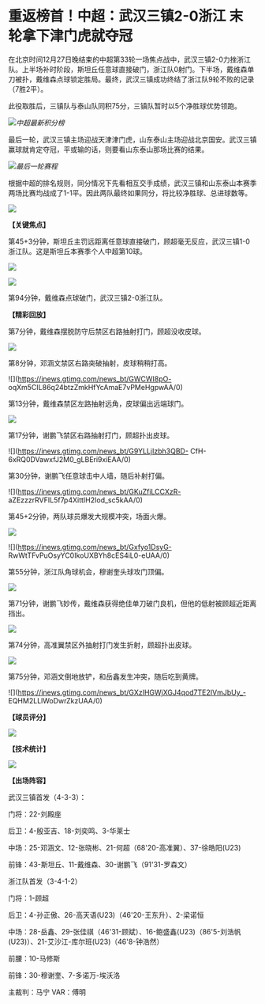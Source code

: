 # 重返榜首！中超：武汉三镇2-0浙江 末轮拿下津门虎就夺冠

在北京时间12月27日晚结束的中超第33轮一场焦点战中，武汉三镇2-0力挫浙江队。上半场补时阶段，斯坦丘任意球直接破门，浙江队0射门。下半场，戴维森单刀被扑，戴维森点球锁定胜局。最终，武汉三镇成功终结了浙江队9轮不败的记录（7胜2平）。

此役取胜后，三镇队与泰山队同积75分，三镇队暂时以5个净胜球优势领跑。

![](https://inews.gtimg.com/news_bt/Oa7DPGuY0cvImBQ527TdIoqODmH329I6HdZ2tlUnjADn8AA/1000)_中超最新积分榜_

最后一轮，武汉三镇主场迎战天津津门虎，山东泰山主场迎战北京国安。武汉三镇赢球就肯定夺冠，平或输的话，则要看山东泰山那场比赛的结果。

![](https://inews.gtimg.com/news_bt/Ona4AdNg4QKAhC1Mp-O1CTehgUBPT3v20GN81xTwOhk9cAA/1000)_最后一轮赛程_

根据中超的排名规则，同分情况下先看相互交手成绩，武汉三镇和山东泰山本赛季两场比赛均战成了1-1平。因此两队最终如果同分，将比较净胜球、总进球数等。

![](https://inews.gtimg.com/news_bt/OJ1T1fn02BjiSkirLsCYwOQRifXkGirDhSs2_wq4Jzs4IAA/1000)

**【关键焦点】**

第45+3分钟，斯坦丘主罚远距离任意球直接破门，顾超毫无反应，武汉三镇1-0浙江队。这是斯坦丘本赛季个人中超第10球。

![](https://inews.gtimg.com/news_bt/Ga3atr2t2kn2WveCzEl8dLGUDPd7nqhWkcv3naJtjdF1sAA/0)

![](https://inews.gtimg.com/news_bt/GNIVjpzumoWApC4H5qOaLnfk_KVrHjqLlqp-g1IJCYn9MAA/0)

第94分钟，戴维森点球破门，武汉三镇2-0浙江队。

**【精彩回放】**

第7分钟，戴维森摆脱防守后禁区右路抽射打门，顾超没收皮球。

![](https://inews.gtimg.com/news_bt/GsLzKkY59Y4Abg6VmU4vWmd82cIV3swJn1N5HS57az0R8AA/0)

第8分钟，邓涵文禁区右路突破抽射，皮球稍稍打高。

![](https://inews.gtimg.com/news_bt/GWCWI8pO-
oqXm5CIL86q24btzZmkHfYcAmaE7vPMeHgpwAA/0)

第13分钟，戴维森禁区左路抽射远角，皮球偏出远端球门。

![](https://inews.gtimg.com/news_bt/GWPMAB78LIC0_9olTyKrf8FpjyUZCHDgjbVq_Cz9RCwFgAA/0)

第17分钟，谢鹏飞禁区右路抽射打门，顾超扑出皮球。

![](https://inews.gtimg.com/news_bt/G9YLLjIzbh3QBD-
CfH-6xRQ0DVawxfJ2M0_gLBEri9xiEAA/0)

第30分钟，谢鹏飞任意球击中人墙，随后补射打偏。

![](https://inews.gtimg.com/news_bt/GKuZfiLCCXzR-
aZEzzzrRVFIL5f7p4XittIH2Iod_sc5kAA/0)

第45+2分钟，两队球员爆发大规模冲突，场面火爆。

![](https://inews.gtimg.com/news_bt/GmwJ_UwhfEEdPklXvqeZEiqUQQh5jJMRLWRKZ874uFVzQAA/0)

![](https://inews.gtimg.com/news_bt/Gxfyo1DsyG-
RwWtTFvPuOsyYC0IkoUXBYh8cES4iL0-eUAA/0)

第55分钟，浙江队角球机会，穆谢奎头球攻门顶偏。

![](https://inews.gtimg.com/news_bt/G-4tKCiLiNoy9UT9LPN5RqaiNgGNP0kqSFInWSItnnwR0AA/0)

第71分钟，谢鹏飞妙传，戴维森获得绝佳单刀破门良机，但他的低射被顾超近距离挡出。

![](https://inews.gtimg.com/news_bt/GDJc0YwXHV8Z8ybmY4QOFraU1buqhaxWDReNr0E60ftEcAA/0)

第74分钟，高准翼禁区外抽射打门发生折射，顾超扑出皮球。

![](https://inews.gtimg.com/news_bt/Gswm6xCdhI_vZmA4Ec7BUtTq2GGgamhlApRGGv-h0TGUQAA/0)

第75分钟，邓涵文倒地放铲，和岳鑫发生冲突，随后吃到黄牌。

![](https://inews.gtimg.com/news_bt/GXzIHGWjXGJ4qod7TE2IVmJbUy_-
EQHM2LLlWoDwrZkzUAA/0)

**【球员评分】**

![](https://inews.gtimg.com/news_bt/OPCW7iHaCx5EfkFHUfBjJm1sQ1EwMao_lX-E3Wkr3PRHoAA/1000)

**【技术统计】**

![](https://inews.gtimg.com/news_bt/O0D4U1KDHrbUP1_ikhWWXJLcWQTtnVEzz7gmahxMbGowIAA/1000)

**【出场阵容】**

武汉三镇首发（4-3-3）：

门将：22-刘殿座

后卫：4-殷亚吉、18-刘奕鸣、3-华莱士

中场：25-邓涵文、12-张晓彬、21-何超（68'20-高准翼）、37-徐皓阳(U23)

前锋：43-斯坦丘、11-戴维森、30-谢鹏飞（91'31-罗森文）

浙江队首发（3-4-1-2）

门将：1-顾超

后卫：4-孙正傲、26-高天语(U23)（46'20-王东升）、2-梁诺恒

中场：28-岳鑫、29-张佳祺（46'31-顾斌）、16-鲍盛鑫(U23)（86'5-刘浩帆(U23)）、21-艾沙江-库尔班(U23)（46'8-钟浩然）

前腰：10-马修斯

前锋：30-穆谢奎、7-多诺万-埃沃洛

主裁判：马宁 VAR：傅明

